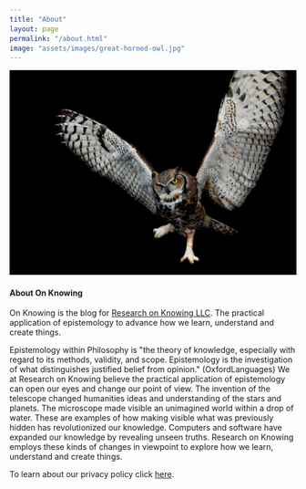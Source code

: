```yaml
---
title: "About"
layout: page
permalink: "/about.html"
image: "assets/images/great-horned-owl.jpg"
---
```


<img class="card-img-top mb-5 shadow-lg" src="assets/images/great-horned-owl.jpg" alt="Great Horned Owl">

#### About On Knowing

On Knowing is the blog for [Research on Knowing LLC](https://www.researchonknowing.com/). The practical application of epistemology to advance how we learn, understand and create things.

Epistemology within Philosophy is "the theory of knowledge, especially with regard to its methods, validity, and scope. Epistemology is the investigation of what distinguishes justified belief from opinion." (OxfordLanguages) We at Research on Knowing believe the practical application of epistemology can open our eyes and change our point of view. The invention of the telescope changed humanities ideas and understanding of the stars and planets. The microscope made visible an unimagined world within a drop of water. These are examples of how making visible what was previously hidden has revolutionized our knowledge. Computers and software have expanded our knowledge by revealing unseen truths. Research on Knowing employs these kinds of changes in viewpoint to explore how we learn, understand and create things.

To learn about our privacy policy click [here](/privacy-policy.html).